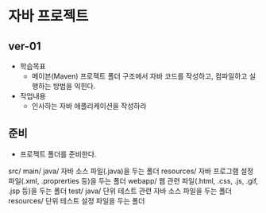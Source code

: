 # 자바 프로젝트

## ver-01
- 학습목표
    - 메이븐(Maven) 프로젝트 폴더 구조에서 자바 코드를 작성하고, 컴파일하고 실행하는
     방법을 익힌다.
- 작업내용
    - 인사하는 자바 애플리케이션을 작성하라

## 준비
- 프로젝트 폴더를 준비한다.

src/
    main/
        java/
            자바 소스 파일(.java)을 두는 폴더
        resources/
            자바 프로그램 설정 파일(.xml, .proprerties 등)을 두는 폴더
        webapp/
            웹 관련 파일(.html, .css, .js, .gif, .jsp 등)을 두는 폴더
    test/
        java/
            단위 테스트 관련 자바 소스 파일을 두는 폴더
        resources/
            단위 테스트 설정 파일을 두는 폴더
